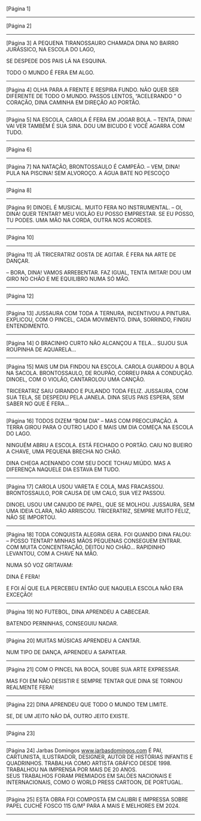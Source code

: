 [Página 1]




---

[Página 2]



---

[Página 3]
A PEQUENA TIRANOSSAURO CHAMADA DINA
NO BAIRRO JURÁSSICO, NA ESCOLA DO LAGO,

SE DESPEDE DOS PAIS LÁ NA ESQUINA.

TODO O MUNDO É FERA EM ALGO.




---

[Página 4]
OLHA PARA A FRENTE E RESPIRA FUNDO.
NÃO QUER SER DIFERENTE DE TODO O MUNDO.
PASSOS LENTOS, “ACELERANDO ” O CORAÇÃO,
DINA CAMINHA EM DIREÇÃO AO PORTÃO.




---

[Página 5]
NA ESCOLA, CAROLA É FERA EM JOGAR BOLA.
– TENTA, DINA! VAI VER TAMBÉM É SUA SINA.
DOU UM BICUDO E VOCÊ AGARRA COM TUDO.




---

[Página 6]




---

[Página 7]
NA NATAÇÃO, BRONTOSSAULO É CAMPEÃO.
– VEM, DINA! PULA NA PISCINA!
SEM ALVOROÇO. A ÁGUA BATE NO PESCOÇO





---

[Página 8]




---

[Página 9]
DINOEL É MUSICAL. MUITO FERA NO INSTRUMENTAL.
– OI, DINA! QUER TENTAR? MEU VIOLÃO EU POSSO EMPRESTAR.
SE EU POSSO, TU PODES. UMA MÃO NA CORDA, OUTRA NOS ACORDES.





---

[Página 10]




---

[Página 11]
JÁ TRICERATRIZ GOSTA DE AGITAR.
É FERA NA ARTE DE DANÇAR.


– BORA, DINA! VAMOS ARREBENTAR. FAZ IGUAL, TENTA IMITAR!
DOU UM GIRO NO CHÃO E ME EQUILIBRO NUMA SÓ MÃO.



---

[Página 12]



---

[Página 13]
JUSSAURA COM TODA A TERNURA, INCENTIVOU A PINTURA.
EXPLICOU, COM O PINCEL, CADA MOVIMENTO.
DINA, SORRINDO, FINGIU ENTENDIMENTO.




---

[Página 14]
O BRACINHO CURTO NÃO ALCANÇOU A TELA...
SUJOU SUA ROUPINHA DE AQUARELA...




---

[Página 15]
MAIS UM DIA FINDOU NA ESCOLA.
CAROLA GUARDOU A BOLA NA SACOLA.
BRONTOSSAULO, DE ROUPÃO, CORREU PARA A CONDUÇÃO.
DINOEL, COM O VIOLÃO, CANTAROLOU UMA CANÇÃO.


TRICERATRIZ SAIU GIRANDO E PULANDO TODA FELIZ.
JUSSAURA, COM SUA TELA, SE DESPEDIU PELA JANELA.
DINA SEUS PAIS ESPERA, SEM SABER NO QUE É FERA...



---

[Página 16]
TODOS DIZEM “BOM DIA” – MAS COM PREOCUPAÇÃO.
A TERRA GIROU PARA O OUTRO LADO
E MAIS UM DIA COMEÇA NA ESCOLA DO LAGO.

NINGUÉM ABRIU A ESCOLA. ESTÁ FECHADO O PORTÃO.
CAIU NO BUEIRO A CHAVE, UMA PEQUENA BRECHA NO CHÃO.

DINA CHEGA ACENANDO COM SEU DOCE TCHAU MIÚDO.
MAS A DIFERENÇA NAQUELE DIA ESTAVA EM TUDO.




---

[Página 17]
CAROLA USOU VARETA E COLA, MAS FRACASSOU.
BRONTOSSAULO, POR CAUSA DE UM CALO, SUA VEZ PASSOU.

DINOEL USOU UM CANUDO DE PAPEL, QUE SE MOLHOU.
JUSSAURA, SEM UMA IDEIA CLARA, NÃO ARRISCOU.
TRICERATRIZ, SEMPRE MUITO FELIZ, NÃO SE IMPORTOU.




---

[Página 18]
TODA CONQUISTA ALEGRIA GERA.
FOI QUANDO DINA FALOU:
– POSSO TENTAR? MINHAS MÃOS PEQUENAS CONSEGUEM ENTRAR.
COM MUITA CONCENTRAÇÃO, DEITOU NO CHÃO...
RAPIDINHO LEVANTOU, COM A CHAVE NA MÃO.


NUMA SÓ VOZ GRITAVAM:

DINA É FERA!

E FOI AÍ QUE ELA PERCEBEU ENTÃO
QUE NAQUELA ESCOLA NÃO ERA EXCEÇÃO!



---

[Página 19]
NO FUTEBOL, DINA APRENDEU A CABECEAR.


BATENDO PERNINHAS, CONSEGUIU NADAR.



---

[Página 20]
MUITAS MÚSICAS APRENDEU A CANTAR.


NUM TIPO DE DANÇA, APRENDEU A SAPATEAR.



---

[Página 21]
COM O PINCEL NA BOCA, SOUBE SUA ARTE EXPRESSAR.

MAS FOI EM NÃO DESISTIR E SEMPRE TENTAR
QUE DINA SE TORNOU REALMENTE FERA!




---

[Página 22]
DINA APRENDEU QUE TODO O MUNDO TEM LIMITE.


SE, DE UM JEITO NÃO DÁ, OUTRO JEITO EXISTE.



---

[Página 23]



---

[Página 24]
Jarbas Domingos
www.jarbasdomingos.com
É PAI, CARTUNISTA, ILUSTRADOR, DESIGNER, AUTOR
DE HISTÓRIAS INFANTIS E QUADRINHOS.
TRABALHA COMO ARTISTA GRÁFICO DESDE 1998.
TRABALHOU NA IMPRENSA POR MAIS DE 20 ANOS.  
SEUS TRABALHOS FORAM PREMIADOS EM SALÕES
NACIONAIS E INTERNACIONAIS, COMO O WORLD
PRESS CARTOON, DE PORTUGAL.




---

[Página 25]
ESTA OBRA FOI COMPOSTA EM CALIBRI
E IMPRESSA SOBRE PAPEL CUCHÊ FOSCO 115 G/M²
PARA A MAIS E MELHORES EM 2024.




---

